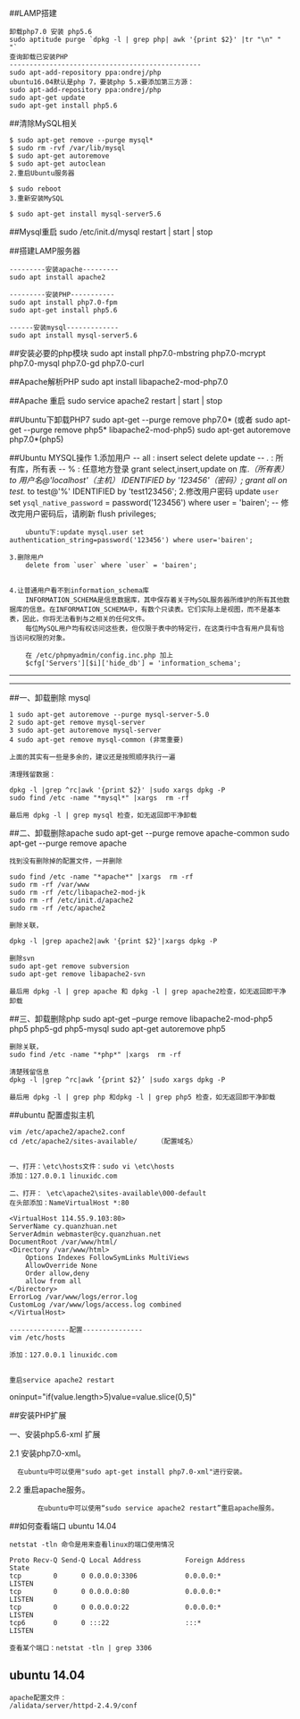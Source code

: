 
##LAMP搭建

	卸载php7.0 安装 php5.6
	sudo aptitude purge `dpkg -l | grep php| awk '{print $2}' |tr "\n" " "`
	查询卸载已安装PHP	
	------------------------------------------------
	sudo apt-add-repository ppa:ondrej/php
	ubuntu16.04默认是php 7，要装php 5.x要添加第三方源：
	sudo apt-add-repository ppa:ondrej/php
	sudo apt-get update
	sudo apt-get install php5.6
	
##清除MySQL相关
	
	$ sudo apt-get remove --purge mysql*
	$ sudo rm -rvf /var/lib/mysql
	$ sudo apt-get autoremove
	$ sudo apt-get autoclean
	2.重启Ubuntu服务器
	
	$ sudo reboot
	3.重新安装MySQL
	
	$ sudo apt-get install mysql-server5.6

##Mysql重启
	sudo /etc/init.d/mysql restart | start | stop


##搭建LAMP服务器
	
	---------安装apache---------
	sudo apt install apache2

	---------安装PHP-----------
	sudo apt install php7.0-fpm
	sudo apt-get install php5.6

	------安装mysql-------------
	sudo apt install mysql-server5.6

##安装必要的php模块
	sudo apt install php7.0-mbstring php7.0-mcrypt php7.0-mysql php7.0-gd php7.0-curl

##Apache解析PHP
	sudo apt install libapache2-mod-php7.0

##Apache 重启
	sudo service apache2 restart | start | stop



##Ubuntu下卸载PHP7
	sudo apt-get --purge remove php7.0*
	(或者 sudo apt-get --purge remove php5* libapache2-mod-php5)
	sudo apt-get autoremove php7.0*(php5)






##Ubuntu MYSQL操作
	1.添加用户
		-- all : insert select delete update 
		-- *.* : 所有库，所有表
		-- %   : 任意地方登录
		grant select,insert,update on 库.*（所有表） to 用户名@'localhost'（主机） IDENTIFIED by '123456'（密码）;
		grant all on test.* to test@'%' IDENTIFIED by 'test123456';
	2.修改用户密码
		update `user` set `ysql_native_password` = password('123456') where user = 'bairen';
		-- 修改完用户密码后，请刷新
		flush privileges;

		ubuntu下:update mysql.user set authentication_string=password('123456') where user='bairen';

	3.删除用户
		delete from `user` where `user` = 'bairen';


	4.让普通用户看不到information_schema库
		INFORMATION_SCHEMA是信息数据库，其中保存着关于MySQL服务器所维护的所有其他数据库的信息。在INFORMATION_SCHEMA中，有数个只读表。它们实际上是视图，而不是基本表，因此，你将无法看到与之相关的任何文件。
		每位MySQL用户均有权访问这些表，但仅限于表中的特定行，在这类行中含有用户具有恰当访问权限的对象。

		在 /etc/phpmyadmin/config.inc.php 加上
		$cfg['Servers'][$i]['hide_db'] = 'information_schema';




-------------------------------------------------------------------------------
-------------------------------------------------------------------------------


##一、卸载删除 mysql
 
	1 sudo apt-get autoremove --purge mysql-server-5.0
	2 sudo apt-get remove mysql-server
	3 sudo apt-get autoremove mysql-server
	4 sudo apt-get remove mysql-common (非常重要)
	 
	上面的其实有一些是多余的，建议还是按照顺序执行一遍
	 
	清理残留数据：
	 
	dpkg -l |grep ^rc|awk '{print $2}' |sudo xargs dpkg -P
	sudo find /etc -name "*mysql*" |xargs  rm -rf 
	 
	最后用 dpkg -l | grep mysql 检查，如无返回即干净卸载


##二、卸载删除apache
	sudo apt-get --purge remove apache-common
	sudo apt-get --purge remove apache
	 
	找到没有删除掉的配置文件，一并删除
	 
	sudo find /etc -name "*apache*" |xargs  rm -rf 
	sudo rm -rf /var/www
	sudo rm -rf /etc/libapache2-mod-jk
	sudo rm -rf /etc/init.d/apache2
	sudo rm -rf /etc/apache2
	 
	删除关联，
	 
	dpkg -l |grep apache2|awk '{print $2}'|xargs dpkg -P
	 
	删除svn
	sudo apt-get remove subversion
	sudo apt-get remove libapache2-svn
	 
	最后用 dpkg -l | grep apache 和 dpkg -l | grep apache2检查，如无返回即干净卸载

##三、卸载删除php
	sudo apt-get –purge remove libapache2-mod-php5 php5 php5-gd php5-mysql
	sudo apt-get autoremove php5
	 
	删除关联，
	sudo find /etc -name "*php*" |xargs  rm -rf 
	 
	清楚残留信息
	dpkg -l |grep ^rc|awk ’{print $2}’ |sudo xargs dpkg -P
	 
	最后用 dpkg -l | grep php 和dpkg -l | grep php5 检查，如无返回即干净卸载




##ubuntu 配置虚拟主机

	vim /etc/apache2/apache2.conf
	cd /etc/apache2/sites-available/  	 （配置域名）
	

	一、打开：\etc\hosts文件：sudo vi \etc\hosts 
	添加：127.0.0.1 linuxidc.com
	
	二、打开： \etc\apache2\sites-available\000-default 
	在头部添加：NameVirtualHost *:80
	
	<VirtualHost 114.55.9.103:80>
	ServerName cy.quanzhuan.net
	ServerAdmin webmaster@cy.quanzhuan.net
	DocumentRoot /var/www/html/
	<Directory /var/www/html>
	    Options Indexes FollowSymLinks MultiViews
	    AllowOverride None
	    Order allow,deny
	    allow from all
	</Directory>
	ErrorLog /var/www/logs/error.log
	CustomLog /var/www/logs/access.log combined
	</VirtualHost>
	
	---------------配置---------------
	vim /etc/hosts
		
	添加：127.0.0.1 linuxidc.com


	重启service apache2 restart


oninput="if(value.length>5)value=value.slice(0,5)"



##安装PHP扩展

一、安装php5.6-xml 扩展

   2.1 安装php7.0-xml。

      在ubuntu中可以使用"sudo apt-get install php7.0-xml"进行安装。

   2.2 重启apache服务。

           在ubuntu中可以使用“sudo service apache2 restart”重启apache服务。



##如何查看端口 ubuntu 14.04
	
	netstat -tln 命令是用来查看linux的端口使用情况
	
	Proto Recv-Q Send-Q Local Address           Foreign Address         State      
	tcp        0      0 0.0.0.0:3306            0.0.0.0:*               LISTEN     
	tcp        0      0 0.0.0.0:80              0.0.0.0:*               LISTEN     
	tcp        0      0 0.0.0.0:22              0.0.0.0:*               LISTEN     
	tcp6       0      0 :::22                   :::*                    LISTEN 

	查看某个端口：netstat -tln | grep 3306

## ubuntu 14.04
	apache配置文件：
	/alidata/server/httpd-2.4.9/conf